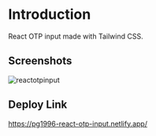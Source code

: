 
# Introduction

React OTP input made with Tailwind CSS.


## Screenshots

![reactotpinput](https://github.com/praveengoswami1996/React-Calculator/assets/99909331/98e2212c-c3a6-45ef-9251-80b991b74446)


## Deploy Link
https://pg1996-react-otp-input.netlify.app/